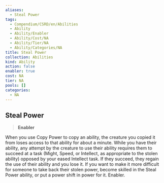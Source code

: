 ```yaml
---
aliases:
  - Steal Power
tags:
  - Compendium/CSRD/en/Abilities
  - Ability
  - Ability/Enabler
  - Ability/Cost/NA
  - Ability/Tier/NA
  - Ability/Categories/NA
title: Steal Power
collection: Abilities
kind: Ability
action: false
enabler: true
cost: NA
tier: NA
pools: []
categories:
  - NA
---
```

## Steal Power  
>**Enabler**
  
When you use Copy Power to copy an ability, the creature you copied it from loses access to that ability for about a minute. While you have their ability, any attempt by the creature to use their ability requires them to succeed at a task (Might, Speed, or Intellect, as appropriate to the stolen ability) opposed by your eased Intellect task. If they succeed, they regain the use of their ability and you lose it. If you want to make it more difficult for someone to take back their stolen power, become skilled in the Steal Power ability, or put a power shift in power for it. Enabler.